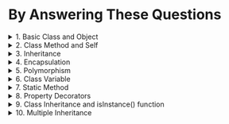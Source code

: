 # By Answering These Questions

<details>
<summary>
1. Basic Class and Object
</summary>
Problem : Create a car class with attributes like brand and modal. Then create an instance of this class.
</details>

<details>
<summary>
2. Class Method and Self
</summary>
Problem : Add a method to the car class that displays the full name of the car (brand and model).
</details>

<details>
<summary>
3. Inheritance
</summary>
Problem : Create an ElectricCar class that inherits from the Car class and has an additional attribute
battery size.
</details>

<details>
<summary>
4. Encapsulation
</summary>
Problem : Modify the Car class to encapsulate the brand attribute, making it private, and provide a getter method for it.
</details>

<details>
<summary>
5. Polymorphism
</summary>
Problem : Demonstrate polymorphism by defining fuel type in both Car and ElectricCar classes, but
with different behaviors.
</details>

<details>
<summary>
6. Class Variable
</summary>
Problem : Add a class variable to a Car that keeps track of the number of cars created.
</details>

<details>
<summary>
7. Static Method
</summary>
Problem : Add a static method to the Car that returns a general description of a car.
</details>

<details>
<summary>
8. Property Decorators
</summary>
Problem : Use a property decorator in the Car class to make the model attribute read-only.
</details>

<details>
<summary>
9. Class Inheritance and isInstance() function
</summary>
Problem : Demonstrate the use of isInstance() to check if my_tesla is an instance of Car and ElectricCar.
</details>

<details>
<summary>
10. Multiple Inheritance
</summary>
Problem : Create two classes Battery and Engine, and let the ElectricCar class inherit from both, demonstrating multiple inheritance.
</details>
